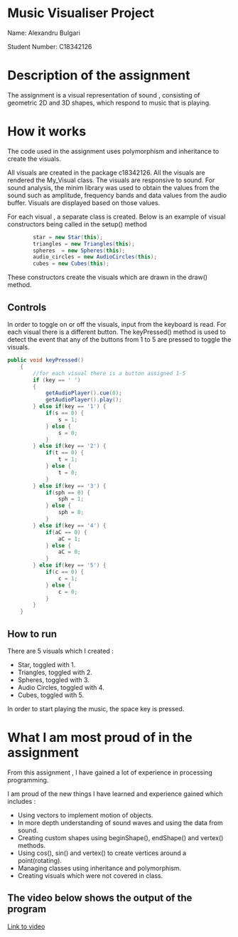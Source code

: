# Music Visualiser Project

Name: Alexandru Bulgari

Student Number: C18342126


# Description of the assignment
The assignment is a visual representation of sound , consisting of geometric
2D and 3D shapes, which respond to music that is playing. 


# How it works
The code used in the assignment uses polymorphism and inheritance to create the 
visuals.

All visuals are created in the package c18342126.
All the visuals are rendered the My_Visual class.
The visuals are responsive to sound. For sound analysis, 
the minim library was used to obtain the values from the sound 
such as amplitude, frequency bands and data values from the 
audio buffer. Visuals are displayed based on those values.

For each visual , a separate class is created.
Below is an example of visual constructors being called in the setup() method

``` Java
		star = new Star(this);
        triangles = new Triangles(this);
        spheres  = new Spheres(this);        
        audio_circles = new AudioCircles(this);
        cubes = new Cubes(this);
```
These constructors create the visuals which are drawn in the draw() method.


## Controls

In order to toggle on or off the visuals, input from the keyboard is read.
For each visual there is a different button. 
The keyPressed() method is used to detect the event that any of the 
buttons from 1 to 5 are pressed to toggle the visuals. 

``` Java
public void keyPressed()
    {
        //for each visual there is a button assigned 1-5
        if (key == ' ')
        {
            getAudioPlayer().cue(0);
            getAudioPlayer().play();
        } else if(key == '1') {
            if(s == 0) {
                s = 1;
            } else {
                s = 0;
            }
        } else if(key == '2') {
            if(t == 0) {
                t = 1;
            } else {
                t = 0;
            }
        } else if(key == '3') {
            if(sph == 0) {
                sph = 1;
            } else {
                sph = 0;
            }
        } else if(key == '4') {
            if(aC == 0) {
                aC = 1;
            } else {
                aC = 0;
            }
        } else if(key == '5') {
            if(c == 0) {
                c = 1;
            } else {
                c = 0;
            }
        }
    }
```




## How to run
There are 5 visuals which I created :
- Star, toggled with 1.
- Triangles, toggled with 2.
- Spheres, toggled with 3.
- Audio Circles, toggled with 4.
- Cubes, toggled with 5.

In order to start playing the music, the space key is pressed.





# What I am most proud of in the assignment
From this assignment , I have gained a lot of experience in processing
programming.

I am proud of the new things I have learned and experience gained which includes : 
- Using vectors to implement motion of objects.
- In more depth understanding of sound waves and using the data from sound.
- Creating custom shapes using beginShape(), endShape() and vertex() methods.
- Using cos(), sin() and vertex() to create vertices around a point(rotating).
- Managing classes using inheritance and polymorphism.
- Creating visuals which were not covered in class.


## The video below shows the output of the program
[Link to video](https://youtu.be/h-jel802NNY)



